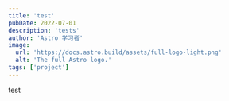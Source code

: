 ```yaml
---
title: 'test'
pubDate: 2022-07-01
description: 'tests'
author: 'Astro 学习者'
image:
  url: 'https://docs.astro.build/assets/full-logo-light.png'
  alt: 'The full Astro logo.'
tags: ['project']
---
```


test

